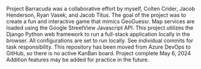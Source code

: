 Project Barracuda was a collaborative effort by myself, Colten Crider, Jacob Henderson, Ryan Vasek, and Jacob Titus.
The goal of the project was to create a fun and interactive game that mimics GeoGuessr.
Map services are loaded using the Google StreetView Javascript API.
This project utilizes the Django Python web framework to run a full-stack application locally in the browser.
All configurations are set to run locally.
See individual commits for task responsibility.
This repository has been moved from Azure DevOps to GitHub, so there is no active KanBan board.
Project complete May 6, 2024
Addition features may be added for practice in the future.
